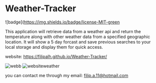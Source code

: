 # Weather-Tracker
![badge](https://img.shields.io/badge/license-MIT-green

This application will retrieve data from a weather api and return the temperature along with other weather data from a specified geographic location. It will show a 5 day forcast and save previous searches to your local storage and display them for quick access.

website: https://filipalh.github.io/Weather-Tracker/

![webb](https://user-images.githubusercontent.com/89649055/137244468-e4019f29-57e6-404b-8866-1bc9f46f598a.png)
![websiteweather](https://user-images.githubusercontent.com/89649055/135700449-19bef6e5-25e3-4e6c-85d5-5af8a473ffbb.png)

you can contact me through my email: filip.a.11@hotmail.com
